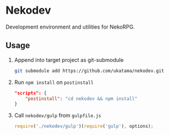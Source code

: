 # Nekodev
Development environment and utilities for NekoRPG.

## Usage
1. Append into target project as git-submodule
    ```sh
    git submodule add https://github.com/ukatama/nekodev.git
    ```
2. Run `npm install` on `postinstall`
    ```json
    "scripts": {
        "postinstall": "cd nekodev && npm install"
    }
    ```
3. Call `nekodev/gulp` from `gulpfile.js`
    ```js
    require('./nekodev/gulp')(require('gulp'), options);
    ```
